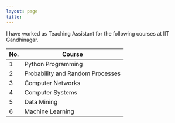 ```yaml
---
layout: page
title: 
---
```

I have worked as Teaching Assistant for the following courses at IIT Gandhinagar. 


| No. | Course                           |
|-----|----------------------------------|
| 1   | Python Programming               |
| 2   | Probability and Random Processes |
| 3   | Computer Networks                |
| 4   | Computer Systems                 |
| 5   | Data Mining                      |
| 6   | Machine Learning                 |
